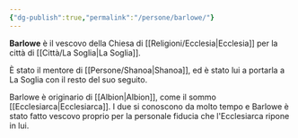 ```yaml
---
{"dg-publish":true,"permalink":"/persone/barlowe/"}
---
```


**Barlowe** è il vescovo della Chiesa di [[Religioni/Ecclesia\|Ecclesia]] per la città di [[Città/La Soglia\|La Soglia]]. 

È stato il mentore di [[Persone/Shanoa\|Shanoa]], ed è stato lui a portarla a La Soglia con il resto del suo seguito. 

Barlowe è originario di [[Albion\|Albion]], come il sommo [[Ecclesiarca\|Ecclesiarca]]. I due si conoscono da molto tempo e Barlowe è stato fatto vescovo proprio per la personale fiducia che l'Ecclesiarca ripone in lui. 